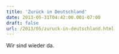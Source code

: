 ```yaml
---
title: 'Zurück in Deutschland'
date: 2013-05-31T04:42:00.001-07:00
draft: false
url: /2013/05/zuruck-in-deutschland.html
---
```


Wir sind wieder da.